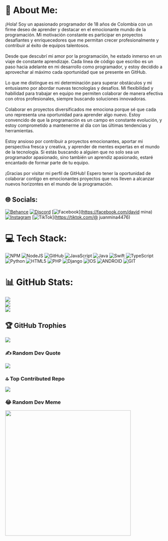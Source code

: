 # 💫 About Me:
¡Hola! Soy un apasionado programador de 18 años de Colombia con un firme deseo de aprender y destacar en el emocionante mundo de la programación. Mi motivación constante es participar en proyectos desafiantes y enriquecedores que me permitan crecer profesionalmente y contribuir al éxito de equipos talentosos.<br><br>Desde que descubrí mi amor por la programación, he estado inmerso en un viaje de constante aprendizaje. Cada línea de código que escribo es un paso hacia adelante en mi desarrollo como programador, y estoy decidido a aprovechar al máximo cada oportunidad que se presente en GitHub.<br><br>Lo que me distingue es mi determinación para superar obstáculos y mi entusiasmo por abordar nuevas tecnologías y desafíos. Mi flexibilidad y habilidad para trabajar en equipo me permiten colaborar de manera efectiva con otros profesionales, siempre buscando soluciones innovadoras.<br><br>Colaborar en proyectos diversificados me emociona porque sé que cada uno representa una oportunidad para aprender algo nuevo. Estoy convencido de que la programación es un campo en constante evolución, y estoy comprometido a mantenerme al día con las últimas tendencias y herramientas.<br><br>Estoy ansioso por contribuir a proyectos emocionantes, aportar mi perspectiva fresca y creativa, y aprender de mentes expertas en el mundo de la tecnología. Si estás buscando a alguien que no solo sea un programador apasionado, sino también un aprendiz apasionado, estaré encantado de formar parte de tu equipo.<br><br>¡Gracias por visitar mi perfil de GitHub! Espero tener la oportunidad de colaborar contigo en emocionantes proyectos que nos lleven a alcanzar nuevos horizontes en el mundo de la programación.


## 🌐 Socials:
[![Behance](https://img.shields.io/badge/Behance-1769ff?logo=behance&logoColor=white)](https://behance.net/mina339) [![Discord](https://img.shields.io/badge/Discord-%237289DA.svg?logo=discord&logoColor=white)](https://discord.gg/juan_mina14) [![Facebook](https://img.shields.io/badge/Facebook-%231877F2.svg?logo=Facebook&logoColor=white)](https://facebook.com/david mina) [![Instagram](https://img.shields.io/badge/Instagram-%23E4405F.svg?logo=Instagram&logoColor=white)](https://instagram.com/juan_mina14) [![TikTok](https://img.shields.io/badge/TikTok-%23000000.svg?logo=TikTok&logoColor=white)](https://tiktok.com/@ juanmina4476) 

# 💻 Tech Stack:
![NPM](https://img.shields.io/badge/NPM-%23000000.svg?style=flat-square&logo=npm&logoColor=white) ![NodeJS](https://img.shields.io/badge/node.js-6DA55F?style=flat-square&logo=node.js&logoColor=white) ![GitHub](https://img.shields.io/badge/GitHub-%23121011.svg?style=flat-square&logo=github&logoColor=white) ![JavaScript](https://img.shields.io/badge/javascript-%23323330.svg?style=flat-square&logo=javascript&logoColor=%23F7DF1E) ![Java](https://img.shields.io/badge/java-%23ED8B00.svg?style=flat-square&logo=java&logoColor=white) ![Swift](https://img.shields.io/badge/swift-F54A2A?style=flat-square&logo=swift&logoColor=white) ![TypeScript](https://img.shields.io/badge/typescript-%23007ACC.svg?style=flat-square&logo=typescript&logoColor=white) ![Python](https://img.shields.io/badge/python-3670A0?style=flat-square&logo=python&logoColor=ffdd54) ![HTML5](https://img.shields.io/badge/html5-%23E34F26.svg?style=flat-square&logo=html5&logoColor=white) ![PHP](https://img.shields.io/badge/php-%23777BB4.svg?style=flat-square&logo=php&logoColor=white) ![Django](https://img.shields.io/badge/django-%23092E20.svg?style=flat-square&logo=django&logoColor=white) ![IOS](https://img.shields.io/badge/IOS-%2320232a.svg?style=flat-square&logo=apple&logoColor=white) ![ANDROID](https://img.shields.io/badge/android-%2320232a.svg?style=flat-square&logo=android&logoColor=%a4c639) ![GIT](https://img.shields.io/badge/Git-fc6d26?style=flat-square&logo=git&logoColor=white)
# 📊 GitHub Stats:
![](https://github-readme-stats.vercel.app/api?username=mina339&theme=shades-of-purple&hide_border=false&include_all_commits=true&count_private=true)<br/>
![](https://github-readme-streak-stats.herokuapp.com/?user=mina339&theme=shades-of-purple&hide_border=false)<br/>
![](https://github-readme-stats.vercel.app/api/top-langs/?username=mina339&theme=shades-of-purple&hide_border=false&include_all_commits=true&count_private=true&layout=compact)

## 🏆 GitHub Trophies
![](https://github-profile-trophy.vercel.app/?username=mina339&theme=nord&no-frame=false&no-bg=false&margin-w=4)

### ✍️ Random Dev Quote
![](https://quotes-github-readme.vercel.app/api?type=horizontal&theme=radical)

### 🔝 Top Contributed Repo
![](https://github-contributor-stats.vercel.app/api?username=mina339&limit=5&theme=onedark&combine_all_yearly_contributions=true)

### 😂 Random Dev Meme
<img src='https://randommeme-five.vercel.app/' style="height: 400px;"/>

<!-- Proudly created with GPRM ( https://gprm.itsvg.in ) -->
